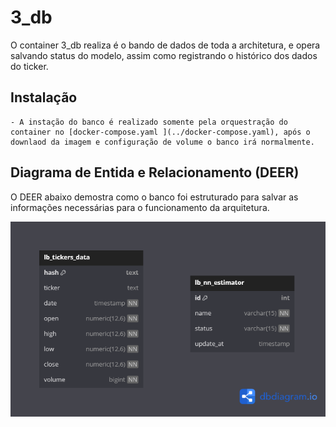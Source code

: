 # 3_db

O container 3_db realiza é o bando de dados de toda a architetura, e opera salvando status do modelo, assim como registrando o histórico dos dados do ticker. 


## Instalação

    - A instação do banco é realizado somente pela orquestração do container no [docker-compose.yaml ](../docker-compose.yaml), após o downlaod da imagem e configuração de volume o banco irá normalmente.
  
## Diagrama de Entida e Relacionamento (DEER)

O DEER abaixo demostra como o banco foi estruturado para salvar as informações necessárias para o funcionamento da arquitetura.

![Arquitetura](./deer.png)





